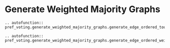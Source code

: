 Generate Weighted Majority Graphs
=======================================

```{eval-rst}
.. autofunction:: pref_voting.generate_weighted_majority_graphs.generate_edge_ordered_tournament

```

```{eval-rst}
.. autofunction:: pref_voting.generate_weighted_majority_graphs.generate_edge_ordered_weighted_majority_graph

```


